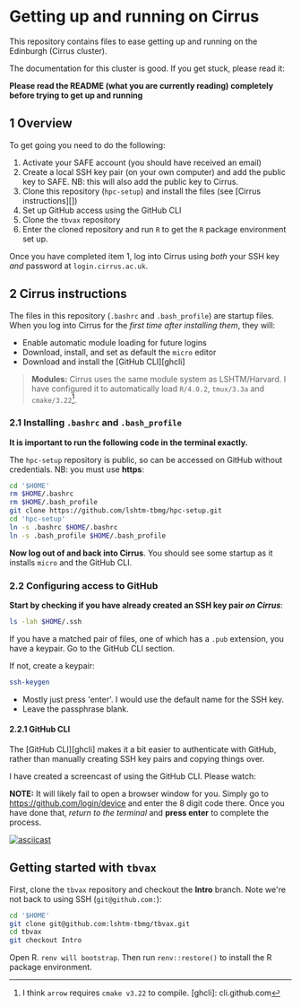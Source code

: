 # Getting up and running on Cirrus

This repository contains files to ease getting up and running on the Edinburgh (Cirrus cluster).

The documentation for this cluster is good. If you get stuck, please read it:

**Please read the README (what you are currently reading) completely before trying to get up and running**

## 1 Overview

To get going you need to do the following:

1. Activate your SAFE account (you should have received an email)
2. Create a local SSH key pair (on your own computer) and add the public key to SAFE. NB: this will also add the public key to Cirrus.
3. Clone this repository (`hpc-setup`) and install the files (see [Cirrus instructions][])
4. Set up GitHub access using the GitHub CLI
5. Clone the `tbvax` repository
6. Enter the cloned repository and run `R` to get the `R` package environment set up.

Once you have completed item 1, log into Cirrus using _both_ your SSH key _and_ password at `login.cirrus.ac.uk`.

## 2 Cirrus instructions

The files in this repository (`.bashrc` and `.bash_profile`) are startup files. When you log into Cirrus for the _first time after installing them_, they will:

* Enable automatic module loading for future logins
* Download, install, and set as default the `micro` editor
* Download and install the [GitHub CLI][ghcli]

> **Modules:** Cirrus uses the same module system as LSHTM/Harvard. I have configured it to automatically load `R/4.0.2`, `tmux/3.3a` and `cmake/3.22`[^cmake].

### 2.1 Installing `.bashrc` and `.bash_profile`

**It is important to run the following code in the terminal exactly.**

The `hpc-setup` repository is public, so can be accessed on GitHub without credentials. NB: you must use **https**:

```bash
cd '$HOME'
rm $HOME/.bashrc
rm $HOME/.bash_profile
git clone https://github.com/lshtm-tbmg/hpc-setup.git
cd 'hpc-setup'
ln -s .bashrc $HOME/.bashrc
ln -s .bash_profile $HOME/.bash_profile
```

**Now log out of and back into Cirrus**. You should see some startup as it installs `micro` and the GitHub CLI.

### 2.2 Configuring access to GitHub

**Start by checking if you have already created an SSH key pair _on Cirrus_**:

```bash
ls -lah $HOME/.ssh
```

If you have a matched pair of files, one of which has a `.pub` extension, you have a keypair. Go to the GitHub CLI section.

If not, create a keypair:

```bash
ssh-keygen
```

* Mostly just press 'enter'. I would use the default name for the SSH key.
* Leave the passphrase blank.

#### 2.2.1 GitHub CLI

The [GitHub CLI][ghcli] makes it a bit easier to authenticate with GitHub, rather than manually creating SSH key pairs and copying things over.

I have created a screencast of using the GitHub CLI. Please watch:

**NOTE:** It will likely fail to open a browser window for you. Simply go to <https://github.com/login/device> and enter the 8 digit code there. Once you have done that, _return to the terminal_ and **press enter** to complete the process.

[![asciicast](https://asciinema.org/a/eyYUm2w7VNEbEirGETIUmN4eP.svg)](https://asciinema.org/a/eyYUm2w7VNEbEirGETIUmN4eP)

## Getting started with `tbvax`

First, clone the `tbvax` repository and checkout the **Intro** branch. Note we're not back to using SSH (`git@github.com:`):

```bash
cd '$HOME'
git clone git@github.com:lshtm-tbmg/tbvax.git
cd tbvax
git checkout Intro
```

Open R. `renv will bootstrap`. Then run `renv::restore()` to install the R package environment.



[^cmake]: I think `arrow` requires `cmake v3.22` to compile.
[ghcli]: cli.github.com